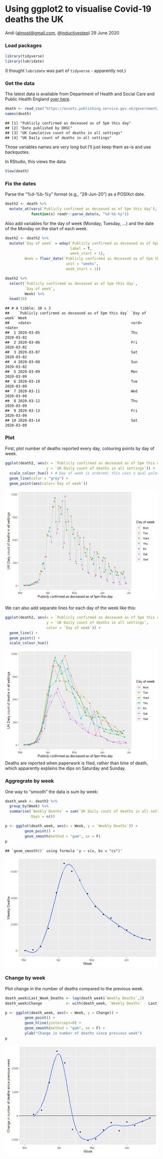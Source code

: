 Using ggplot2 to visualise Covid-19 deaths the UK
================
Andi (<almost@gmail.com>,
@[inductivestep](https://twitter.com/InductiveStep))
29 June 2020

### Load packages

``` r
library(tidyverse)
library(lubridate)
```

(I thought `lubridate` was part of `tidyverse` - apparently not.)

### Get the data

The latest data is available from Department of Health and Social Care
and Public Health England [over
here](https://www.gov.uk/guidance/coronavirus-covid-19-information-for-the-public).

``` r
death <- read_csv("https://assets.publishing.service.gov.uk/government/uploads/system/uploads/attachment_data/file/896264/COVID-19_UK_deaths_time_series_29_June.csv")
names(death)
```

    ## [1] "Publicly confirmed as deceased as of 5pm this day"
    ## [2] "Date published by DHSC"                           
    ## [3] "UK Cumulative count of deaths in all settings"    
    ## [4] "UK Daily count of deaths in all settings"

Those variables names are *very long* but I’ll just keep them as-is and
use backquotes.

In RStudio, this views the data:

``` r
View(death)
```

### Fix the dates

Parse the “%d-%b-%y” format (e.g., “28-Jun-20”) as a POSIXct date.

``` r
death2 <- death %>%
  mutate_at(vars(`Publicly confirmed as deceased as of 5pm this day`),
            function(x) readr::parse_date(x, "%d-%b-%y"))
```

Also add variables for the day of week (Monday, Tuesday, …) and the date
of the Monday on the start of each week.

``` r
death2 <- death2 %>%
  mutate(`Day of week` = wday(`Publicly confirmed as deceased as of 5pm this day`,
                              label = T,
                              week_start = 1),
         Week = floor_date(`Publicly confirmed as deceased as of 5pm this day`,
                            unit = "weeks",
                            week_start = 1))
```

``` r
death2 %>%
  select(`Publicly confirmed as deceased as of 5pm this day`,
         `Day of week`,
         Week) %>%
  head(10)
```

    ## # A tibble: 10 x 3
    ##    `Publicly confirmed as deceased as of 5pm this day` `Day of week` Week      
    ##    <date>                                              <ord>         <date>    
    ##  1 2020-03-05                                          Thu           2020-03-02
    ##  2 2020-03-06                                          Fri           2020-03-02
    ##  3 2020-03-07                                          Sat           2020-03-02
    ##  4 2020-03-08                                          Sun           2020-03-02
    ##  5 2020-03-09                                          Mon           2020-03-09
    ##  6 2020-03-10                                          Tue           2020-03-09
    ##  7 2020-03-11                                          Wed           2020-03-09
    ##  8 2020-03-12                                          Thu           2020-03-09
    ##  9 2020-03-13                                          Fri           2020-03-09
    ## 10 2020-03-14                                          Sat           2020-03-09

### Plot

First, plot number of deaths reported every day, colouring points by day
of week.

``` r
ggplot(death2, aes(x = `Publicly confirmed as deceased as of 5pm this day`,
                   y = `UK Daily count of deaths in all settings`)) + 
  scale_colour_hue() + # Day of week is ordered; this uses a qual palette
  geom_line(color = "grey") +
  geom_point(aes(color=`Day of week`))
```

![](covid_files/figure-gfm/unnamed-chunk-7-1.png)<!-- -->

We can also add separate lines for each day of the week like this:

``` r
ggplot(death2, aes(x = `Publicly confirmed as deceased as of 5pm this day`,
                   y = `UK Daily count of deaths in all settings`,
                   color = `Day of week`)) + 
  geom_line() +
  geom_point() +
  scale_colour_hue() 
```

![](covid_files/figure-gfm/unnamed-chunk-8-1.png)<!-- --> Deaths are
reported when paperwork is filed, rather than time of death, which
apparently explains the dips on Saturday and Sunday.

### Aggregrate by week

One way to “smooth” the data is sum by week:

``` r
death_week <- death2 %>%
  group_by(Week) %>%
  summarise(`Weekly Deaths` = sum(`UK Daily count of deaths in all settings`),
            Days = n())
```

``` r
p <- ggplot(death_week, aes(x = Week, y = `Weekly Deaths`)) +
         geom_point() +
         geom_smooth(method = "gam", se = F) 
p
```

    ## `geom_smooth()` using formula 'y ~ s(x, bs = "cs")'

![](covid_files/figure-gfm/unnamed-chunk-10-1.png)<!-- -->

### Change by week

Plot change in the number of deaths compared to the previous week.

``` r
death_week$Last_Week_Deaths <- lag(death_week$`Weekly Deaths`,1)
death_week$Change           <- with(death_week, `Weekly Deaths` - Last_Week_Deaths)
```

``` r
p <- ggplot(death_week, aes(x = Week, y = Change)) +
         geom_point() +
         geom_hline(yintercept=0) +
         geom_smooth(method = "gam", se = F) +
         ylab("Change in number of deaths since previous week")
p
```

![](covid_files/figure-gfm/unnamed-chunk-12-1.png)<!-- -->
